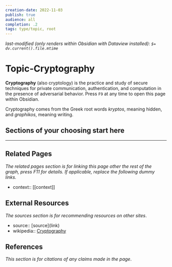 ```yaml
---
creation-date: 2022-11-03
publish: true
audience: all
completion: .2
tags: type/topic, root
---
```

*last-modified (only renders within Obsidian with Dataview installed): `$= dv.current().file.mtime`*
# Topic-Cryptography
**Cryptography** (also cryptology) is the practice and study of secure techniques for private communication, authentication, and computation in the presence of adversarial behavior. Press `F9` at any time to open this page within Obsidian.

Cryptography comes from the Greek root words *kryptos*, meaning hidden, and *graphikos*, meaning writing.

## Sections of your choosing start here

---
## Related Pages
*The related pages section is for linking this page other the rest of the graph, press F11 for details. If applicable, replace the following dummy links.*
- context:: \[\[context\]\]

## External Resources
*The sources section is for recommending resources on other sites*.
- source:: \[source\](link)
- wikipedia:: [Cryptography](https://en.wikipedia.org/wiki/Cryptography)

## References
*This section is for citations of any claims made in the page*.
